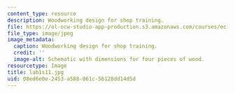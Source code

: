 ```yaml
---
content_type: resource
description: Woodworking design for shop training.
file: https://ol-ocw-studio-app-production.s3.amazonaws.com/courses/ec-711-d-lab-energy-spring-2011/08ed6e0e2453a588061c56128dd14d5d_lab1s11.jpg
file_type: image/jpeg
image_metadata:
  caption: Woodworking design for shop training.
  credit: ''
  image-alt: Schematic with dimensions for four pieces of wood.
resourcetype: Image
title: lab1s11.jpg
uid: 08ed6e0e-2453-a588-061c-56128dd14d5d
---
```

